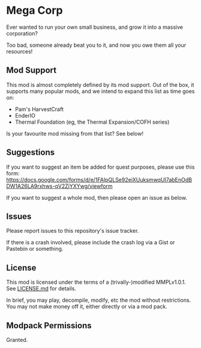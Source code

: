 # Mega Corp

Ever wanted to run your own small business, and grow it into a massive corporation?

Too bad, someone already beat you to it, and now you owe them all your resources!

## Mod Support

This mod is almost completely defined by its mod support. Out of the box, it supports many popular mods, and we intend to expand this list as time goes on:

* Pam's HarvestCraft
* EnderIO
* Thermal Foundation (eg, the Thermal Expansion/COFH series)

Is your favourite mod missing from that list? See below!

## Suggestions

If you want to suggest an item be added for quest purposes, please use this form: https://docs.google.com/forms/d/e/1FAIpQLSe92eiXUuksmwqUI7abEnOdBDW1A26LA9rxhws-qV2ZiYXYwg/viewform

If you want to suggest a whole mod, then please open an issue as below.

## Issues

Please report issues to this repository's issue tracker.

If there is a crash involved, please include the crash log via a Gist or Pastebin or something.
 
## License

This mod is licensed under the terms of a (trivally-)modified MMPLv1.0.1. See [LICENSE.md](LICENSE.md) for details.

In brief, you may play, decompile, modify, etc the mod without restrictions. You may not make money off it, either
directly or via a mod pack.

## Modpack Permissions

Granted.